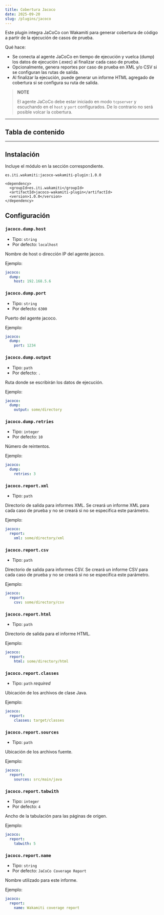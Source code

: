 ```yaml
---
title: Cobertura Jacoco
date: 2025-09-20
slug: /plugins/jacoco
---
```


Este plugin integra JaCoCo con Wakamiti para generar cobertura de código a partir de la ejecución de casos de prueba.

Qué hace:
- Se conecta al agente JaCoCo en tiempo de ejecución y vuelca (dump) los datos de ejecución (.exec) al finalizar 
  cada caso de prueba.
- Opcionalmente, genera reportes por caso de prueba en XML y/o CSV si se configuran las rutas de salida.
- Al finalizar la ejecución, puede generar un informe HTML agregado de cobertura si se configura su ruta de salida.

> **NOTE**
>
> El agente JaCoCo debe estar iniciado en modo `tcpserver` y escuchando en el `host` y `port` configurados. De lo 
> contrario no será posible volcar la cobertura. 

---
## Tabla de contenido

---


## Instalación


Incluye el módulo en la sección correspondiente.

```text tabs=coord name=yaml copy=true
es.iti.wakamiti:jacoco-wakamiti-plugin:1.0.0
```

```text tabs=coord name=maven copy=true
<dependency>
  <groupId>es.iti.wakamiti</groupId>
  <artifactId>jacoco-wakamiti-plugin</artifactId>
  <version>1.0.0</version>
</dependency>
```


## Configuración

### `jacoco.dump.host`
- Tipo: `string`
- Por defecto: `localhost`

Nombre de host o dirección IP del agente jacoco.

Ejemplo:
```yml
jacoco:
  dump:
    host: 192.168.5.6
```


### `jacoco.dump.port`
- Tipo: `string`
- Por defecto: `6300`

Puerto del agente jacoco.

Ejemplo:
```yml
jacoco:
  dump:
    port: 1234
```


### `jacoco.dump.output`
- Tipo: `path`
- Por defecto: `.`

Ruta donde se escribirán los datos de ejecución.

Ejemplo:
```yml
jacoco:
  dump:
    output: some/directory
```


### `jacoco.dump.retries`
- Tipo: `integer`
- Por defecto: `10`

Número de reintentos.

Ejemplo:
```yml
jacoco:
  dump:
    retries: 3
```


### `jacoco.report.xml`
- Tipo: `path`

Directorio de salida para informes XML. Se creará un informe XML para cada caso de prueba y no se creará si no se 
especifica este parámetro.

Ejemplo:
```yml
jacoco:
  report:
    xml: some/directory/xml
```

### `jacoco.report.csv`
- Tipo: `path`

Directorio de salida para informes CSV. Se creará un informe CSV para cada caso de prueba y no se creará si no se 
especifica este parámetro.

Ejemplo:
```yml
jacoco:
  report:
    csv: some/directory/csv
```


### `jacoco.report.html`
- Tipo: `path`

Directorio de salida para el informe HTML.

Ejemplo:
```yml
jacoco:
  report:
    html: some/directory/html
```


### `jacoco.report.classes`
- Tipo: `path` *required*

Ubicación de los archivos de clase Java.

Ejemplo:
```yml
jacoco:
  report:
    classes: target/classes
```


### `jacoco.report.sources`
- Tipo: `path`

Ubicación de los archivos fuente.

Ejemplo:
```yml
jacoco:
  report:
    sources: src/main/java
```

### `jacoco.report.tabwith`
- Tipo: `integer`
- Por defecto: `4`

Ancho de la tabulación para las páginas de origen.

Ejemplo:
```yml
jacoco:
  report:
    tabwith: 5
```


### `jacoco.report.name`
- Tipo: `string`
- Por defecto: `JaCoCo Coverage Report`

Nombre utilizado para este informe.

Ejemplo:
```yml
jacoco:
  report:    
    name: Wakamiti coverage report
```


